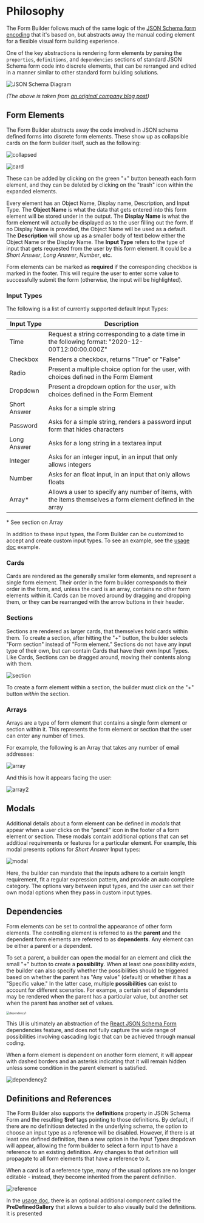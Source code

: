 # Philosophy

The Form Builder follows much of the same logic of the [JSON Schema form encoding](https://react-jsonschema-form.readthedocs.io/en/latest/) that it's based on, but abstracts away the manual coding element for a flexible visual form building experience. 

One of the key abstractions is rendering form elements by parsing the `properties`, `definitions`, and `dependencies` sections of standard JSON Schema form code into discrete elements, that can be rerranged and edited in a manner similar to other standard form building solutions. 

![JSON Schema Diagram](https://www.ginkgobioworks.com/wp-content/uploads/2020/10/image1.png)

*(The above is taken from [an original company blog post](https://www.ginkgobioworks.com/2020/10/08/building-a-no-code-json-schema-form-builder/))*

## Form Elements

The Form Builder abstracts away the code involved in JSON schema defined forms into discrete form elements. These show up as collapsible cards on the form builder itself, such as the following:

![collapsed](img/collapsed.png)

![card](img/card.png)

These can be added by clicking on the green "+" button beneath each form element, and they can be deleted by clicking on the "trash" icon within the expanded elements.

Every element has an Object Name, Display name, Description, and Input Type. The **Object Name** is what the data that gets entered into this form element will be stored under in the output. The **Display Name** is what the form element will actually be displayed as to the user filling out the form. If no Display Name is provided, the Object Name will be used as a default. The **Description** will show up as a smaller body of text below either the Object Name or the Display Name. The **Input Type** refers to the type of input that gets requested from the user by this form element. It could be a *Short Answer*, *Long Answer*, *Number*, etc.

Form elements can be marked as **required** if the corresponding checkbox is marked in the footer. This will require the user to enter some value to successfully submit the form (otherwise, the input will be highlighted).

### Input Types

The following is a list of currently supported default Input Types:

| Input Type   | Description                                                  |
| ------------ | ------------------------------------------------------------ |
| Time         | Request a string corresponding to a date time in the following format: "2020-12-00T12:00:00.000Z" |
| Checkbox     | Renders a checkbox, returns "True" or "False"                |
| Radio        | Present a multiple choice option for the user, with choices defined in the Form Element |
| Dropdown     | Present a dropdown option for the user, with choices defined in the Form Element |
| Short Answer | Asks for a simple string                                     |
| Password     | Asks for a simple string, renders a password input form that hides characters |
| Long Answer  | Asks for a long string in a textarea input                   |
| Integer      | Asks for an integer input, in an input that only allows integers |
| Number       | Asks for an float input, in an input that only allows floats |
| Array*       | Allows a user to specify any number of items, with the items themselves a form element defined in the array |

\* See section on Array

In addition to these input types, the Form Builder can be customized to accept and create custom input types. To see an example, see the [usage doc](Usage.md) example.

### Cards

Cards are rendered as the generally smaller form elements, and represent a single form element. Their order in the form builder corresponds to their order in the form, and, unless the card is an array, contains no other form elements within it. Cards can be moved around by dragging and dropping them, or they can be rearranged with the arrow buttons in their header.

### Sections

Sections are rendered as larger cards, that themselves hold cards within them. To create a section, after hitting the "+" button, the builder selects "Form section" instead of "Form element." Sections do not have any input type of their own, but can contain Cards that have their own Input Types. Like Cards, Sections can be dragged around, moving their contents along with them.

![section](img/section.png)

To create a form element within a section, the builder must click on the "+" button *within* the section.

### Arrays

Arrays are a type of form element that contains a single form element or section within it. This represents the form element or section that the user can enter any number of times.

For example, the following is an Array that takes any number of email addresses:

![array](img/array.png)

And this is how it appears facing the user:

![array2](img/array2.png)

## Modals

Additional details about a form element can be defined in *modals* that appear when a user clicks on the "pencil" icon in the footer of a form element or section. These modals contain additional options that can set additioal requirements or features for a particular element. For example, this modal presents options for *Short Answer* Input types:

![modal](img/modal.png)

Here, the builder can mandate that the inputs adhere to a certain length requirement, fit a regular expression pattern, and provide an auto complete category. The options vary between input types, and the user can set their own modal options when they pass in custom input types.

## Dependencies

Form elements can be set to control the appearance of other form elements. The controlling element is referred to as the **parent** and the dependent form elements are referred to as **dependents**. Any element can be either a parent or a dependent.

To set a parent, a builder can open the modal for an element and click the small "+" button to create a **possibility**. When at least one possibility exists, the builder can also specify whether the possibilities should be triggered based on whether the parent has "Any value" (default) or whether it has a "Specific value." In the latter case, multiple **possibilities** can exist to account for different scenarios. For exampe, a certain set of dependents may be rendered when the parent has a particular value, but another set when the parent has another set of values.

<img src="img/dependency1.png" alt="dependency1" style="zoom: 50%;" />

This UI is ultimately an abstraction of the [React JSON Schema Form](https://react-jsonschema-form.readthedocs.io/en/latest/usage/dependencies/) dependencies feature, and does not fully capture the wide range of possibilities involving cascading logic that can be achieved through manual coding.

When a form element is dependent on another form element, it will appear with dashed borders and an asterisk indicating that it will remain hidden unless some condition in the parent element is satisfied.

![dependency2](img/dependency2.png)

## Definitions and References

The Form Builder also supports the **definitions** property in JSON Schema Form and the resulting **$ref** tags pointing to those definitions. By default, if there are no definitiosn detected in the underlying schema, the option to choose an input type as a reference will be disabled. However, if there is at least one defined definition, then a new option in the *Input Types* dropdown will appear, allowing the form builder to select a form input to have a reference to an existing definition. Any changes to that definition will propagate to all form elements that have a reference to it.

When a card is of a reference type, many of the usual options are no longer editable - instead, they become inherited from the parent definition.

![reference](img/reference.png)

In the [usage doc](Usage.md), there is an optional additional component called the **PreDefinedGallery** that allows a builder to also visually build the definitions. It is presented

